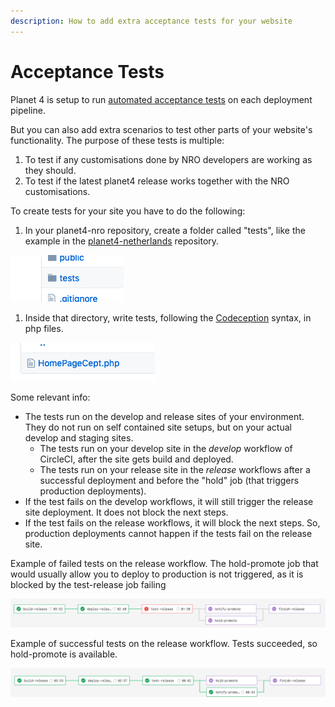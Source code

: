 ```yaml
---
description: How to add extra acceptance tests for your website
---
```


# Acceptance Tests

Planet 4 is setup to run [automated acceptance tests](https://github.com/greenpeace/planet4-docs/tree/5d137ed3b4b4c8c258bf31f96a9565eff0e86df9/docs/nro-customization/ci-cd/testing/acceptance-tests.md) on each deployment pipeline.

But you can also add extra scenarios to test other parts of your website's functionality. The purpose of these tests is multiple:

1. To test if any customisations done by NRO developers are working as they should.
2. To test if the latest planet4 release works together with the NRO customisations.

To create tests for your site you have to do the following:

1. In your planet4-nro repository, create a folder called "tests", like the example in the [planet4-netherlands](https://github.com/greenpeace/planet4-netherlands/tree/master/tests) repository.

![nro tests folder](../../.gitbook/assets/nro-tests-folder%20%281%29.png)

1. Inside that directory, write tests, following the [Codeception](https://codeception.com/) syntax, in php files.

![nro test file](../../.gitbook/assets/nro-tests-file%20%281%29.png)

Some relevant info:

* The tests run on the develop and release sites of your environment. They do not run on self contained site setups, but on your actual develop and staging sites.
  * The tests run on your develop site in the _develop_ workflow of CircleCI, after the site gets build and deployed.
  * The tests run on your release site in the _release_ workflows after a successful deployment and before the "hold" job \(that triggers production deployments\).
* If the test fails on the develop workflows, it will still trigger the release site deployment. It does not block the next steps.
* If the test fails on the release workflows, it will block the next steps. So, production deployments cannot happen if the tests fail on the release site.

Example of failed tests on the release workflow. The hold-promote job that would usually allow you to deploy to production is not triggered, as it is blocked by the test-release job failing

![nro test release failure](../../.gitbook/assets/nro-test-release-failure%20%281%29%20%281%29.png)

Example of successful tests on the release workflow. Tests succeeded, so hold-promote is available.

![nro test release succss](../../.gitbook/assets/nro-test-release-success%20%281%29%20%281%29.png)

